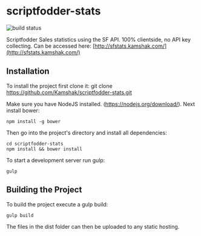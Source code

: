 # scriptfodder-stats

![build status](http://ci.kamshak.com/projects/6/status.png?ref=master)

Scriptfodder Sales statistics using the SF API. 100% clientside, no API key collecting.
Can be accessed here: [http://sfstats.kamshak.com/](http://sfstats.kamshak.com/)

## Installation
To install the project first clone it:
git clone https://github.com/Kamshak/scriptfodder-stats.git

Make sure you have NodeJS installed. (https://nodejs.org/download/). Next install bower:

    npm install -g bower

Then go into the project's directory and install all dependencies:

    cd scriptfodder-stats
    npm install && bower install

To start a development server run gulp:

    gulp

## Building the Project
To build the project execute a gulp build:

    gulp build

The files in the dist folder can then be uploaded to any static hosting.
